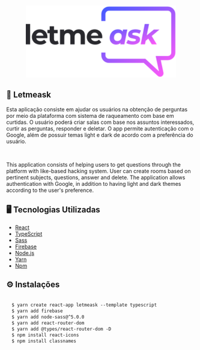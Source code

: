 <h3 align="center">
    <img src="./src/assets/images/logo.svg" width="400px" /> <br>
 
  
  ## :heartbeat: Letmeask
<p>Esta aplicação consiste em ajudar os usuários na obtenção de perguntas por meio da plataforma com sistema de raqueamento com base em curtidas. O usuário poderá criar salas com base nos assuntos interessados, curtir as perguntas, responder e deletar. O app permite autenticação com o Google, além de possuir temas light e dark de acordo com a preferência do usuário.<br></p>
<br><p> This application consists of helping users to get questions through the platform with like-based hacking system. User can create rooms based on pertinent subjects, questions, answer and delete. The application allows authentication with Google, in addition to having light and dark themes according to the user's preference. </br></p>

## :desktop_computer:	 Tecnologias Utilizadas
- [React](https://pt-br.reactjs.org/)
- [TypeScript](https://www.typescriptlang.org/)
- [Sass](https://sass-lang.com/)
- [Firebase](https://console.firebase.google.com/)
- [Node.js](https://nodejs.org/en/)
- [Yarn](https://yarnpkg.com/)
- [Npm](npmjs.com)

## <dt> :gear: Instalações </dt>

```shell 

  $ yarn create react-app letmeask --template typescript
  $ yarn add firebase
  $ yarn add node-sass@^5.0.0
  $ yarn add react-router-dom
  $ yarn add @types/react-router-dom -D
  $ npm install react-icons
  $ npm install classnames

```
